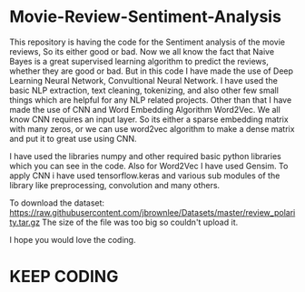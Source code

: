 # Movie-Review-Sentiment-Analysis
This repository is having the code for the Sentiment analysis of the movie reviews, So its either good or bad. Now we all know the fact that Naive Bayes is a great supervised learning algorithm to predict the reviews, whether they are good or bad. But in this code I have made the use of Deep Learning Neural Network, Convultional Neural Network. I have used the basic NLP extraction, text cleaning, tokenizing, and also other few small things which are helpful for any NLP related projects. Other than that I have made the use of CNN and Word Embedding Algorithm Word2Vec. We all know CNN requires an input layer. So its either a sparse embedding matrix with many zeros, or we can use word2vec algorithm to make a dense matrix and put it to great use using CNN.

I have used the libraries numpy and other required basic python libraries which you can see in the code. Also for Word2Vec I have used Gensim. To apply CNN i have used tensorflow.keras and various sub modules of the library like preprocessing, convolution and many others.

To download the dataset:
https://raw.githubusercontent.com/jbrownlee/Datasets/master/review_polarity.tar.gz
The size of the file was too big so couldn't upload it.

I hope you would love the coding. 

# KEEP CODING
